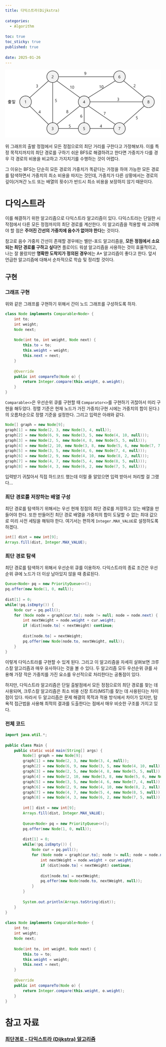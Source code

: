 ```yaml
---
title: 다익스트라(Dijkstra)

categories:
  - Algorithm

toc: true
toc_sticky: true
published: true
 
date: 2025-01-26
---
```


![가중치가 있는 그래프 사진](/assets/images/dijkstra_01.png)

위 그래프의 출발 정점에서 모든 정점으로의 최단 거리를 구한다고 가정해보자. 이를 특정 목적지까지의 최단 경로를 구하기 쉬운 BFS로 해결하려고 한다면 가중치가 다를 경우 각 경로의 비용을 비교하고 가지치기를 수행하는 것이 어렵다. 

그 이유는 BFS는 단순히 모든 경로의 가중치가 똑같다는 가정을 하여 가능한 모든 경로를 탐색하면서 가중치의 최소 비용을 따지는 것인데, 가중치가 다른 상황에서는 경로의 깊이(거쳐간 노드 또는 배열의 횟수)가 반드시 최소 비용을 보장하지 않기 때문이다.

# 다익스트라

이를 해결하기 위한 알고리즘으로 다익스트라 알고리즘이 있다. 다익스트라는 단일한 시작점에서 다른 모든 정점까지의 최단 경로를 계산한다. 이 알고리즘을 적용할 때 고려해야 할 점은 **주어진 간선의 가중치에 음수가 없어야 한다**는 것이다. 

참고로 음수 가중치 간선이 존재할 경우에는 벨만-포드 알고리즘을, **모든 정점에서 소요되는 최단 경로를 구하고 싶다**면 플로이드 워셜 알고리즘을 사용하는 것이 효율적이고, 나는 잘 몰랐지만 **명확한 도착지가 정의된 경우**에는 A* 알고리즘이 좋다고 한다. 앞서 언급한 알고리즘에 대해서 순차적으로 학습 및 정리할 것이다.

## 구현

### 그래프 구현

위와 같은 그래프를 구현하기 위해서 간이 노드 그래프를 구성하도록 하자. 

```java
class Node implements Comparable<Node> {
    int to;
    int weight;
    Node next;

    Node(int to, int weight, Node next) {
        this.to = to;
        this.weight = weight;
        this.next = next;
    }

    @Override
    public int compareTo(Node o) {
        return Integer.compare(this.weight, o.weight);
    }
}
```

`Comparable<>`은 우선순위 큐를 구현할 때 `Comparator<>`를 구현하기 귀찮아서 미리 구현을 해두었다. 정렬 기준은 현재 노드가 가진 가중치(구현 시에는 가중치의 합이 된다.)의 오름차순으로 정렬 기준을 설정한다. 그리고 입력은 아래와 같다.

```java
Node[] graph = new Node[9];
graph[1] = new Node(2, 3, new Node(3, 4, null));
graph[2] = new Node(6, 9, new Node(3, 5, new Node(4, 10, null)));
graph[3] = new Node(2, 5, new Node(4, 8, new Node(5, 5, null)));
graph[4] = new Node(2, 10, new Node(3, 8, new Node(5, 6, new Node(7, 7, new Node(6, 10, new Node(8, 3, null))))));
graph[5] = new Node(3, 5, new Node(4, 6, new Node(7, 4, null)));
graph[6] = new Node(2, 9, new Node(4, 10, new Node(8, 2, null)));
graph[7] = new Node(4, 7, new Node(5, 4, new Node(8, 5, null)));
graph[8] = new Node(4, 3, new Node(6, 2, new Node(7, 5, null)));
```

입력받기 귀찮아서 직접 하드코드 했는데 이럴 줄 알았으면 입력 받아서 처리할 걸 그랬다...

### 최단 경로를 저장하는 배열 구성

최단 경로를 탐색하기 위해서는 우선 현재 정점의 최단 경로를 저장하고 있는 배열을 만들어야 한다. 또한 만들어진 최단 경로 배열을 가중치의 합이 도달할 수 없는 최대 값으로 미리 사전 세팅을 해둬야 한다. 여기서는 편하게 `Integer.MAX_VALUE`로 설정하도록 하겠다.

```java
int[] dist = new int[9];
Arrays.fill(dist, Integer.MAX_VALUE);
```

### 최단 경로 탐색

최단 경로를 탐색하기 위해서 우선순위 큐를 이용하자. 다익스트라의 종료 조건은 우선 순위 큐에 노드가 더 이상 남아있지 않을 때 종료된다.

```java
Queue<Node> pq = new PriorityQueue<>();
pq.offer(new Node(1, 0, null));

dist[1] = 0;
while(!pq.isEmpty()) {
    Node cur = pq.poll();
    for (Node node = graph[cur.to]; node != null; node = node.next) {
        int nextWeight = node.weight + cur.weight;
        if (dist[node.to] < nextWeight) continue;

        dist[node.to] = nextWeight;
        pq.offer(new Node(node.to, nextWeight, null));
    }
}
```


이렇게 다익스트라를 구현할 수 있게 된다. 그리고 이 알고리즘을 자세히 살펴보면 크루스칼 알고리즘과 매우 유사하다는 것을 볼 수 있다. 두 알고리즘 모두 우선순위 큐를 사용해 가장 작은 가중치를 가진 요소를 우선적으로 처리한다는 공통점이 있다.

하지만, 다익스트라 알고리즘은 단일 출발점에서 모든 정점으로의 최단 경로를 찾는 데 사용되며, 크루스칼 알고리즘은 최소 비용 신장 트리(MST)를 찾는 데 사용된다는 차이점이 있다. 따라서 두 알고리즘은 문제 해결의 목적과 적용 방식에서 차이가 있지만, 탐욕적 접근법을 사용해 최적의 결과를 도출한다는 점에서 매우 비슷한 구조를 가지고 있다.

### 전체 코드

```java
import java.util.*;

public class Main {
    public static void main(String[] args) {
        Node[] graph = new Node[9];
        graph[1] = new Node(2, 3, new Node(3, 4, null));
        graph[2] = new Node(6, 9, new Node(3, 5, new Node(4, 10, null)));
        graph[3] = new Node(2, 5, new Node(4, 8, new Node(5, 5, null)));
        graph[4] = new Node(2, 10, new Node(3, 8, new Node(5, 6, new Node(7, 7, new Node(6, 10, new Node(8, 3, null))))));
        graph[5] = new Node(3, 5, new Node(4, 6, new Node(7, 4, null)));
        graph[6] = new Node(2, 9, new Node(4, 10, new Node(8, 2, null)));
        graph[7] = new Node(4, 7, new Node(5, 4, new Node(8, 5, null)));
        graph[8] = new Node(4, 3, new Node(6, 2, new Node(7, 5, null)));

        int[] dist = new int[9];
        Arrays.fill(dist, Integer.MAX_VALUE);

        Queue<Node> pq = new PriorityQueue<>();
        pq.offer(new Node(1, 0, null));

        dist[1] = 0;
        while(!pq.isEmpty()) {
            Node cur = pq.poll();
            for (Node node = graph[cur.to]; node != null; node = node.next) {
                int nextWeight = node.weight + cur.weight;
                if (dist[node.to] < nextWeight) continue;

                dist[node.to] = nextWeight;
                pq.offer(new Node(node.to, nextWeight, null));
            }
        }

        System.out.println(Arrays.toString(dist));
    }
}

class Node implements Comparable<Node> {
    int to;
    int weight;
    Node next;

    Node(int to, int weight, Node next) {
        this.to = to;
        this.weight = weight;
        this.next = next;
    }

    @Override
    public int compareTo(Node o) {
        return Integer.compare(this.weight, o.weight);
    }
}
```


# 참고 자료

### [최단경로 - 다익스트라 (Dijkstra) 알고리즘](https://yganalyst.github.io/concept/algo_cc_book_7/)